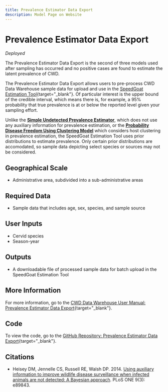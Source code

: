 ```yaml
---
title: Prevalence Estimator Data Export
description: Model Page on Website
---
```


# Prevalence Estimator Data Export
*Deployed*

The Prevalence Estimator Data Export is the second of three models used after sampling has occurred and no positive cases are found to estimate the latent prevalence of CWD. 

The Prevalence Estimator Data Export allows users to pre-process CWD Data Warehouse sample data for upload and use in the [SpeedGoat Estimation Tool](https://public.spdgt.com/app/wtsurv){target="_blank"}. Of particular interest is the upper bound of the credible interval, which means there is, for example, a 95% probability that true prevalence is at or below the reported level given your sampling effort.  

Unlike the [**Simple Undetected Prevalence Estimator**](SimpleUndetectedPrevalenceEstimator.md), which does not use any auxiliary information for prevalence estimation, or the [**Probability Disease Freedom Using Clustering Model**](ProbabilityDiseaseFreedomClustering.md) which considers host clustering in prevalence estimation, the SpeedGoat Estimation Tool uses prior distributions to estimate prevalence. Only certain prior distributions are accomodated, so sample data depicting select species or sources may not be considered. 

## Geographical Scale
* Administrative area, subdivided into a sub-administrative areas

## Required Data
* Sample data that includes age, sex, species, and sample source

## User Inputs
* Cervid species
* Season-year

## Outputs
* A downloadable file of processed sample data for batch upload in the SpeedGoat Estimation Tool 

## More Information
For more information, go to the [CWD Data Warehouse User Manual: Prevalence Estimator Data Export](https://pages.github.coecis.cornell.edu/CWHL/CWD-Data-Warehouse/speedgoat.html){target="_blank"}.

## Code
To view the code, go to the [GitHub Repository: Prevalence Estimator Data Export](https://github.com/Cornell-Wildlife-Health-Lab/prevalence-estimator-data-export-v2){target="_blank"}.

## Citations
* Heisey DM, Jennelle CS, Russell RE, Walsh DP. 2014. [Using auxiliary information to improve wildlife disease surveillance when infected animals are not detected: A Bayesian approach](https://doi.org/10.1371/journal.pone.0089843). PLoS ONE 9(3): e89843. 

